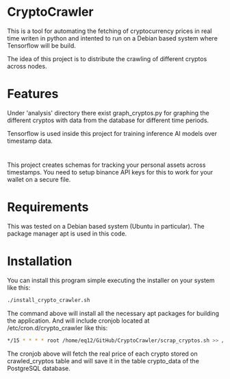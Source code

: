 # CryptoCrawler
This is a tool for automating the fetching of cryptocurrency prices in real time
writen in python and intented to run on a Debian based system where Tensorflow will be build.

The idea of this project is to distribute the crawling of different cryptos across nodes.

# Features
Under 'analysis' directory there exist graph_cryptos.py for graphing the different cryptos
with data from the database for different time periods.

Tensorflow is used inside this project for training inference AI models over timestamp data.

# 
This project creates schemas for tracking your personal assets across timestamps. You need to setup binance API keys
for this to work for your wallet on a secure file.

# Requirements
This was tested on a Debian based system (Ubuntu in particular). The package manager apt is used in this code.

# Installation

You can install this program simple executing the installer on your system like this:
```bash
./install_crypto_crawler.sh
```

The command above will install all the necessary apt packages for building the application. 
And will include cronjob located at /etc/cron.d/crypto_crawler like this:

```bash
*/15 * * * * root /home/eq12/GitHub/CryptoCrawler/scrap_cryptos.sh >> /home/eq12/GitHub/CryptoCrawler/crypto_crawler.log 2>&1
```

The cronjob above will fetch the real price of each crypto stored on crawled_cryptos table and will save it in the 
table crypto_data of the PostgreSQL database.



